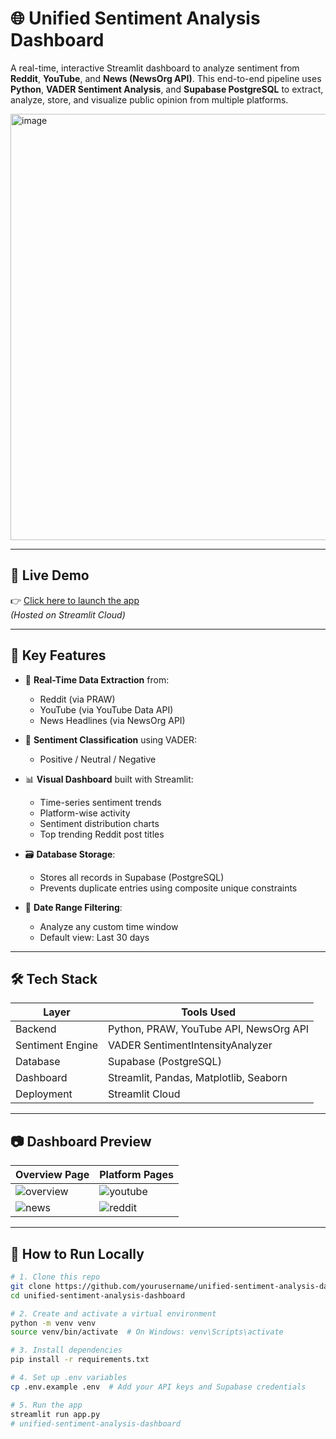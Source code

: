 # 🌐 Unified Sentiment Analysis Dashboard

A real-time, interactive Streamlit dashboard to analyze sentiment from **Reddit**, **YouTube**, and **News (NewsOrg API)**. This end-to-end pipeline uses **Python**, **VADER Sentiment Analysis**, and **Supabase PostgreSQL** to extract, analyze, store, and visualize public opinion from multiple platforms.

<img width="1824" height="682" alt="image" src="https://github.com/user-attachments/assets/c15ee7b0-b8b8-46a4-8bd2-3ff8d44baa1f" />


---

## 🚀 Live Demo

👉 [Click here to launch the app](https://unified-sentiment-analysis-dashboard.streamlit.app/)  
*(Hosted on Streamlit Cloud)*

---

## 📌 Key Features

- 🔄 **Real-Time Data Extraction** from:
  - Reddit (via PRAW)
  - YouTube (via YouTube Data API)
  - News Headlines (via NewsOrg API)

- 🧠 **Sentiment Classification** using VADER:
  - Positive / Neutral / Negative

- 📊 **Visual Dashboard** built with Streamlit:
  - Time-series sentiment trends
  - Platform-wise activity
  - Sentiment distribution charts
  - Top trending Reddit post titles

- 🗃️ **Database Storage**:
  - Stores all records in Supabase (PostgreSQL)
  - Prevents duplicate entries using composite unique constraints

- 📅 **Date Range Filtering**:
  - Analyze any custom time window
  - Default view: Last 30 days

---

## 🛠️ Tech Stack

| Layer            | Tools Used                                           |
|------------------|------------------------------------------------------|
| Backend          | Python, PRAW, YouTube API, NewsOrg API               |
| Sentiment Engine | VADER SentimentIntensityAnalyzer                     |
| Database         | Supabase (PostgreSQL)                                |
| Dashboard        | Streamlit, Pandas, Matplotlib, Seaborn               |
| Deployment       | Streamlit Cloud                                      |

---

## 📷 Dashboard Preview

| Overview Page | Platform Pages |
|---------------|----------------|
| ![overview](https://res.cloudinary.com/dsbxlxlmo/image/upload/v1753788031/Screenshot_2025-07-29_164814_o1uzhh.png) | ![youtube](https://res.cloudinary.com/dsbxlxlmo/image/upload/v1753788031/Screenshot_2025-07-29_164835_blxjbt.png) | 
![news](https://res.cloudinary.com/dsbxlxlmo/image/upload/v1753788033/Screenshot_2025-07-29_164853_iblm3g.png) | ![reddit](https://res.cloudinary.com/dsbxlxlmo/image/upload/v1753788032/Screenshot_2025-07-29_164905_auqiwb.png)

---

## 🔧 How to Run Locally

```bash
# 1. Clone this repo
git clone https://github.com/yourusername/unified-sentiment-analysis-dashboard.git
cd unified-sentiment-analysis-dashboard

# 2. Create and activate a virtual environment
python -m venv venv
source venv/bin/activate  # On Windows: venv\Scripts\activate

# 3. Install dependencies
pip install -r requirements.txt

# 4. Set up .env variables
cp .env.example .env  # Add your API keys and Supabase credentials

# 5. Run the app
streamlit run app.py
# unified-sentiment-analysis-dashboard
